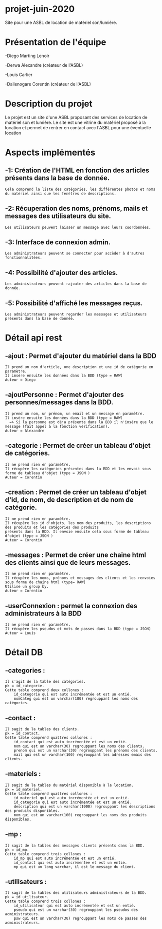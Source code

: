 # projet-juin-2020
Site pour une ASBL de location de matériel son/lumière.

# Présentation de l'équipe 
-Diego Marting Lenoir

-Derwa Alexandre (créateur de l'ASBL)

-Louis Carlier

-Dallenogare Corentin (créateur de l'ASBL)

# Description du projet
Le projet est un site d'une ASBL proposant des services de location de matériel son et lumière.
Le site est une vitrine du matériel proposé à la location et permet de rentrer en contact avec l'ASBL
pour une éventuelle location

# Aspects implémentés
-1: Création de l'HTML en fonction des articles présents dans la base de donnée. 
-
    Cela comprend la liste des catégories, les différentes photos et noms du matériel ainsi que les fenêtres de descriptions.
-2: Récuperation des noms, prénoms, mails et messages des utilisateurs du site.
-
    Les utilisateurs peuvent laisser un message avec leurs coordonnées.
-3: Interface de connexion admin.
-
    Les administrateurs peuvent se connecter pour accèder à d'autres fonctionnalitées.
-4: Possibilité d'ajouter des articles.
-
    Les administrateurs peuvent rajouter des articles dans la base de donnée.
-5: Possibilité d'affiché les messages reçus.
-
    Les administrateurs peuvent regarder les messages et utilisateurs présents dans la base de donnée.
  
# Détail api rest 
-ajout : Permet d'ajouter du matériel dans la BDD
-
    Il prend un nom d'article, une description et une id de catégorie en paramètre.
    Il insère ensuite les données dans la BDD (type = RAW)
    Auteur = Diego 
-ajoutPersonne : Permet d'ajouter des personnes/messages dans la BDD.
-
    Il prend un nom, un prénom, un email et un message en paramètre.
    Il insère ensuite les données dans la BDD (type = RAW)
      => Si la personne est déja présente dans la BDD il n'insère que le message (fait appel à la fonction verification).
    Auteur = Alexandre
-categorie : Permet de créer un tableau d'objet de catégories.
-
    Il ne prend rien en paramètre.
    Il récupère les catégories présentes dans la BDD et les envoit sous forme de tableau d'objet (type = JSON )
    Auteur = Corentin
-creation : Permet de créer un tableau d'objet d'id, de nom, de description et de nom de catégorie.
-
    Il ne prend rien en paramètre.
    Il récupère les id d'objets, les nom des produits, les descriptions des produits et les catégories des produits
    présents dans la BDD. Il envoie ensuite cela sous forme de tableau d'objet (type = JSON )
    Auteur = Corentin
-messages : Permet de créer une chaine html des clients ainsi que de leurs messages.
-
    Il ne prend rien en paramètre.
    Il récupère les noms, prénoms et messages des clients et les renvoies sous forme de chaine html (type= RAW)
    Utilise un group by.
    Auteur = Corentin
-userConnexion : permet la connexion des administrateurs à la BDD
-
    Il ne prend rien en paramètre.
    Il récupère les pseudos et mots de passes dans la BDD (type = JSON)
    Auteur = Louis
    
# Détail DB
  -categories :
  -
    Il s'agit de la table des catégories.
    pk = id_categorie.
    Cette table comprend deux collones :
        id_categorie qui est auto incrémentée et est un entié.
        nomCateg qui est un varchar(100) regrouppant les noms des catégories. 
  -contact :
  -
    Il sagit de la tables des clients.
    pk = id_contact.
    Cette table comprend quattres collones :
        id_contact qui est auto incrémentée et est un entié.
        nom qui est un varchar(30) regrouppant les noms des clients. 
        prenom qui est un varchar(30) regrouppant les prénoms des clients. 
        mail qui est un varchar(100) regrouppant les adresses emais des clients. 
  -materiels :
  -
    Il sagit de la tables du matériel disponible à la location.
    pk = id_materiel.
    Cette table comprend quattres collones :
        id_materiel qui est auto incrémentée et est un entié.
        id_categorie qui est auto incrémentée et est un entié. 
        description qui est un varchar(1000) regrouppant les descriptions des produits disponibles. 
        nom qui est un varchar(100) regrouppant les noms des produits disponibles.   
  -mp :
  -
    Il sagit de la tables des messages clients présents dans la BDD.
    pk = id_mp.
    Cette table comprend trois collones :
        id_mp qui est auto incrémentée et est un entié.
        id_contact qui est auto incrémentée et est un entié. 
        mp qui est un long varchar, il est le message du client. 
  -utilisateurs :
  -
    Il sagit de la tables des utilisateurs administrateurs de la BDD.
    pk = id_utilisateur.
    Cette table comprend trois collones :
        id_utilisateur qui est auto incrémentée et est un entié.
        pseudo qui est un varchar(30) regrouppant les pseudos des administrateurs. 
        psw qui est un varchar(30) regrouppant les mots de passes des administrateurs.       
          
